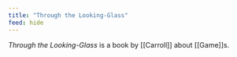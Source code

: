 ```yaml
---
title: "Through the Looking-Glass"
feed: hide
---
```


_Through the Looking-Glass_ is a book by [[Carroll]] about [[Game]]s. 